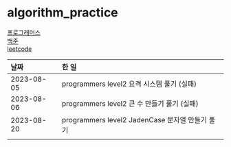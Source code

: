 # algorithm_practice

[프로그래머스](https://school.programmers.co.kr/)
<br>
[백준](https://www.acmicpc.net/)
<br>
[leetcode](https://leetcode.com/)

| 날짜       | 한 일                                     |
| :--------- | :---------------------------------------- |
| 2023-08-05 | programmers level2 요격 시스템 풀기 (실패) |
| 2023-08-06 | programmers level2 큰 수 만들기 풀기 (실패) |
| 2023-08-20 | programmers level2 JadenCase 문자열 만들기 풀기 |
|            |                                           |
